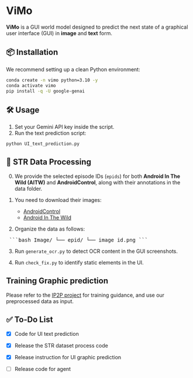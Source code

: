 # ViMo


**ViMo** is a GUI world model designed to predict the next state of a graphical user interface (GUI) in  **image** and **text** form.


## 📦 Installation

We recommend setting up a clean Python environment:

```bash
conda create -n vimo python=3.10 -y
conda activate vimo
pip install -q -U google-genai
```


## 🛠️ Usage

1. Set your Gemini API key inside the script.
2. Run the text prediction script:

```bash
python UI_text_prediction.py
```

## 📂 STR Data Processing

0. We provide the selected episode IDs (`epids`) for both **Android In The Wild (AITW)** and **AndroidControl**, along with their annotations in the data folder.

1. You need to download their images:
   - [AndroidControl](https://github.com/google-research/google-research/tree/master/android_control)
   - [Android In The Wild](https://github.com/google-research/google-research/tree/master/android_in_the_wild)

2. Organize the data as follows:
<pre> ```bash Image/ └── epid/ └── image_id.png ``` </pre>

3. Run `generate_ocr.py` to detect OCR content in the GUI screenshots.

4. Run `check_fix.py` to identify static elements in the UI.
  
## Training Graphic prediction

Please refer to the [IP2P project](https://github.com/timothybrooks/instruct-pix2pix) for training guidance, and use our preprocessed data as input.

## ✅ To-Do List

- [x] Code for  UI text prediction
- [x] Release the STR dataset process code
- [x] Release instruction for UI graphic prediction
- [ ] Release code for agent 

